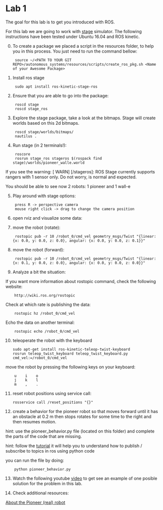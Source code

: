 Lab 1
==================

The goal for this lab is to get you introduced with ROS.

For this lab we are going to work with [stage](http://rtv.github.io/Stage/) simulator.
The following instructions have been tested under Ubuntu 16.04 and ROS kinetic.

0. To create a package we placed a script in the resources folder, to help you in this process. You just need to run the command bellow:

        source ~/<PATH TO YOUR GIT REPO>/autonomous_systems/resources/scripts/create_ros_pkg.sh <Name of your Awesome Package>

1. Install ros stage

        sudo apt install ros-kinetic-stage-ros

2. Ensure that you are able to go into the package:

        roscd stage
        roscd stage_ros

3. Explore the stage package, take a look at the bitmaps.
Stage will create worlds based on this 2d bitmaps.

        roscd stage/worlds/bitmaps/
        nautilus .

4. Run stage (in 2 terminals!):

        roscore
        rosrun stage_ros stageros $(rospack find stage)/worlds/pioneer_walle.world
        
If you see the warning: [ WARN] [/stageros]: ROS Stage currently supports rangers with 1 sensor only.
Do not worry, is normal and expected.

You should be able to see now 2 robots: 1 pioneer and 1 wall-e

5. Play around with stage options:

        press R -> perspective camera
        mouse right click -> drag to change the camera position

6. open rviz and visualize some data:

7. move the robot (rotate):

        rostopic pub -r 10 /robot_0/cmd_vel geometry_msgs/Twist "{linear: {x: 0.0, y: 0.0, z: 0.0}, angular: {x: 0.0, y: 0.0, z: 0.1}}"

8. move the robot (forward):

        rostopic pub -r 10 /robot_0/cmd_vel geometry_msgs/Twist "{linear: {x: 0.1, y: 0.0, z: 0.0}, angular: {x: 0.0, y: 0.0, z: 0.0}}"

9. Analyze a bit the situation:

If you want more information about rostopic command, check the following website:

        http://wiki.ros.org/rostopic

Check at which rate is publishing the data:

        rostopic hz /robot_0/cmd_vel

Echo the data on another terminal:

        rostopic echo /robot_0/cmd_vel
        
10. teleoperate the robot with the keyboard

        sudo apt-get install ros-kinetic-teleop-twist-keyboard
        rosrun teleop_twist_keyboard teleop_twist_keyboard.py cmd_vel:=/robot_0/cmd_vel

move the robot by pressing the following keys on your keyboard:

        u    i    o
        j    k    l
        m    ,    .

11. reset robot positions using service call:

        rosservice call /reset_positions "{}"

12. create a behavior for the pioneer robot so that moves forward until it has an obstacle at 0.2 m then stops rotates for some
time to the right and then resumes motion.

hint: use the pioneer_behavior.py file (located on this folder) and complete the parts of the code that are missing.

hint: follow the [tutorial](http://wiki.ros.org/ROS/Tutorials/WritingPublisherSubscriber%28python%29)
      it will help you to understand how to publish / subscribe to topics in ros using python code

you can run the file by doing:

        python pioneer_behavior.py

13. Watch the following youtube [video](https://youtu.be/IZcE1vrMCvM) to get see an example of
one posible solution for the problem in this lab.

14. Check additional resources:

[About the Pioneer (real) robot](http://www.mobilerobots.com/Libraries/Downloads/Pioneer3DX-P3DX-RevA.sflb.ashx)
